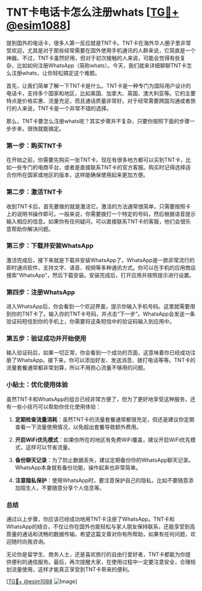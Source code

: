 # TNT卡电话卡怎么注册whats [[TG💪+ @esim1088](https://t.me/s/esim1088)]

提到国外的电话卡，很多人第一反应就是TNT卡。TNT卡在海外华人圈子里非常受欢迎，尤其是对于那些经常需要在国外使用手机通讯的人群来说，它简直是一个神器。不过，TNT卡虽然好用，但对于初次接触的人来说，可能会觉得有些复杂，比如如何注册WhatsApp（简称whats）。今天，我们就来详细聊聊TNT卡怎么注册whats，让你轻松搞定这个难题。

首先，让我们简单了解一下TNT卡是什么。TNT卡是一种专门为国际用户设计的电话卡，支持多个国家和地区，比如美国、加拿大、英国、澳大利亚等。它的主要特点是价格实惠、流量充足，而且通话质量非常好。对于经常需要跨国沟通或者旅行的人来说，TNT卡是一个非常不错的选择。

那么，TNT卡要怎么注册whats呢？其实步骤并不复杂，只要你按照下面的步骤一步步来，很快就能搞定。

### 第一步：购买TNT卡

在开始之前，你需要先购买一张TNT卡。现在有很多地方都可以买到TNT卡，比如一些专门的电商平台，或者是直接联系TNT卡的官方客服。购买时记得选择适合你所在国家或地区的版本，这样能确保使用起来更加方便。

### 第二步：激活TNT卡

收到TNT卡后，首先要做的就是激活它。激活的方法通常很简单，只需要按照卡上的说明书操作即可。一般来说，你需要拨打一个特定的号码，然后根据语音提示输入相应的信息。如果你有任何疑问，可以直接联系TNT卡的客服，他们会很乐意帮助你解决问题。

### 第三步：下载并安装WhatsApp

激活完成后，接下来就是下载并安装WhatsApp了。WhatsApp是一款非常流行的即时通讯软件，支持文字、语音、视频等多种通讯方式。你可以在手机的应用商店搜索“WhatsApp”，然后下载安装。安装完成后，打开应用并按照提示进行设置。

### 第四步：注册WhatsApp

进入WhatsApp后，你会看到一个欢迎界面，提示你输入手机号码。这里就需要用到你的TNT卡了。输入你的TNT卡号码，并点击“下一步”。WhatsApp会发送一条验证码短信到你的手机上，你需要将这条短信中的验证码输入到应用中。

### 第五步：验证成功并开始使用

输入验证码后，如果一切正常，你会看到一个成功的页面，这意味着你已经成功注册了WhatsApp。接下来，你可以添加好友、发送消息、拨打电话等等。TNT卡的流量套餐通常都非常划算，所以不用担心流量不够用的问题。

### 小贴士：优化使用体验

虽然TNT卡和WhatsApp的组合已经非常方便了，但为了更好地享受这种服务，还有一些小技巧可以帮助你优化使用体验：

1. **定期检查流量消耗**：虽然TNT卡的流量套餐通常都很充足，但还是建议你定期查看一下流量使用情况，以免超出套餐导致额外费用。
   
2. **开启WiFi优先模式**：如果你所在的地区有免费WiFi覆盖，建议开启WiFi优先模式，这样可以节省流量。

3. **备份聊天记录**：为了防止数据丢失，建议定期备份你的WhatsApp聊天记录。WhatsApp本身就有备份功能，操作起来也非常简单。

4. **注意隐私保护**：使用WhatsApp时，要注意保护自己的隐私，比如不要随意添加陌生人，不要随意分享个人信息等。

### 总结

通过以上步骤，你应该已经成功地用TNT卡注册了WhatsApp。TNT卡和WhatsApp的结合，不仅让你在国外也能轻松与家人朋友保持联系，还能享受到高质量的通话和流畅的数据传输。希望这篇文章对你有所帮助，如果有任何问题，欢迎随时向我咨询。

无论你是留学生、商务人士，还是喜欢旅行的自由行爱好者，TNT卡都能为你提供便利的通信服务。最后，再次提醒大家，在使用过程中一定要注意安全，合理规划流量使用，这样才能真正享受到TNT卡带来的便利。

[[TG💪+ @esim1088](https://t.me/s/esim1088) ![Image](https://i.postimg.cc/4NQfJmqS/Snipaste-2025-05-13-00-14-12.png)]